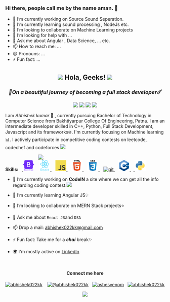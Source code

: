 ### Hi there, people call me by the name aman. 👋

- 🔭 I’m currently working on Source Sound Seperation.
- 🌱 I’m currently learning sound processing , NodeJs etc.
- 👯 I’m looking to collaborate on Machine Learning projects
- 🤔 I’m looking for help with ...
- 💬 Ask me about Angular , Data Science, ... etc.
- 📫 How to reach me: ...
- 😄 Pronouns: ...
- ⚡ Fun fact: ...

<h2 align="center"><img src="https://media.giphy.com/media/hvRJCLFzcasrR4ia7z/giphy.gif" width="50"> Hola, Geeks! <img src="https://i.pinimg.com/originals/8a/a4/59/8aa4595fb24b6ed585dddac4622b2445.gif" width="80"></h2>

<h3 align="center"><i><b> 🌈On a beautiful journey of becoming a full stack developer☄️</b></i></h3>
<p align="center">
<a href="https://www.linkedin.com/in/abhishek0810/"><img src="https://img.shields.io/badge/-Abhishek-blue?style=flat-square&logo=Linkedin&logoColor=white&link=https://www.linkedin.com/in/abhishek0810/"></a>
<a href="https://github.com/abhishekkumar08"><img src="https://img.shields.io/github/followers/abhishekkumar08?label=follow&style=social"></a>
<img src="https://gpvc.arturio.dev/abhishekkumar08">
<a href="https://github.com/abhishekkumar08"><img src="https://img.shields.io/badge/Made%20With%20❤️%20By-Abhishek-orange"></a>
</p>

I am *Abhishek kumar* 👾 , currently pursuing Bachelor of Technology in Computer Science from Bakhtiyarpur College Of Engineering, Patna.  I am an intermediate developer skilled in C++, Python, Full Stack Development, Javascript and its frameworks❄️. I'm currently focusing on Machine learning📊. I actively participate in competitive coding contests on leetcode, codechef and codeforces <img src="https://www.georgiancollege.ca/wp-content/uploads/lightbulb.gif" width="30">


<img align='right' src="https://thumbs.gfycat.com/EvilNextDevilfish-size_restricted.gif" width="400">

<br>
 <b>Skills: </b>&nbsp;&nbsp;<a href="https://getbootstrap.com" target="_blank"> <img src="https://raw.githubusercontent.com/devicons/devicon/master/icons/bootstrap/bootstrap-plain-wordmark.svg" alt="bootstrap" width="35" height="35"/></a> &nbsp;&nbsp;  <a href="https://reactjs.org/" target="_blank"> <img src="https://raw.githubusercontent.com/devicons/devicon/master/icons/react/react-original-wordmark.svg" alt="react" width="35" height="35"/> </a>&nbsp;&nbsp;
 <a href="https://developer.mozilla.org/en-US/docs/Web/JavaScript" target="_blank"> <img src="https://raw.githubusercontent.com/devicons/devicon/master/icons/javascript/javascript-original.svg" alt="javascript" width="35" height="35"/> </a> &nbsp;&nbsp; <a href="https://www.w3.org/html/" target="_blank"> <img src="https://raw.githubusercontent.com/devicons/devicon/master/icons/html5/html5-original-wordmark.svg" alt="html5" width="35" height="35"/> </a>&nbsp;&nbsp; <a href="https://www.w3schools.com/css/" target="_blank"> <img src="https://raw.githubusercontent.com/devicons/devicon/master/icons/css3/css3-original-wordmark.svg" alt="css3" width="35" height="35"/> </a>&nbsp;&nbsp; <a href="https://git-scm.com/" target="_blank"> <img src="https://www.vectorlogo.zone/logos/git-scm/git-scm-icon.svg" alt="git" width="35" height="35"/> </a> &nbsp;&nbsp;  <a href="https://www.w3schools.com/cpp/" target="_blank"> <img src="https://raw.githubusercontent.com/devicons/devicon/master/icons/cplusplus/cplusplus-original.svg" alt="cplusplus" width="35" height="35"/> </a>&nbsp;&nbsp;<a href="https://www.python.org" target="_blank"> <img src="https://raw.githubusercontent.com/devicons/devicon/master/icons/python/python-original.svg" alt="python" width="35" height="35"/> </a>

- 🔭 I’m currently working on **CodeIN** a site where we can get all the info regarding coding contest.<img src="https://ayfaatechnology.com/wp-content/themes/ayfaa-theme/ayfaa/images/home.gif" width="50">
 
- 🌱 I’m currently learning Angular JS💡
- 👯 I’m looking to collaborate on MERN Stack projects⭐️ 
- 💬 Ask me about ```React JS```and ```DSA```
- 📫 Drop a mail: [abhishek022kk@gmail.com](abhishek022kk@gmail.com)
- ⚡ Fun fact: Take me for a ***chai*** break✨ 
- 🌍 I'm mostly active on [LinkedIn](https://www.linkedin.com/in/abhishek0810/)

<br>
<p align="center">
<b>Connect me here</b><br><br>
<a href="https://www.codechef.com/users/abhishek022kk" target="blank"><img align="center" src="https://cdn.jsdelivr.net/npm/simple-icons@3.1.0/icons/codechef.svg" alt="abhishek022kk" height="41" width="51" /></a>  &nbsp;&nbsp;
<a href="https://www.hackerrank.com/@abhishek022kk" target="blank"><img align="center" src="https://cdn.jsdelivr.net/npm/simple-icons@3.0.1/icons/hackerrank.svg" alt="@abhishek022kk" height="41" width="51" /></a>&nbsp;&nbsp;
<a href="https://codeforces.com/profile/ashesvenom" target="blank"><img align="center" src="https://cdn.jsdelivr.net/npm/simple-icons@3.0.1/icons/codeforces.svg" alt="ashesvenom" height="41" width="51" /></a>&nbsp;&nbsp;
<a href="https://www.leetcode.com/abhishek022kk" target="blank"><img align="center" src="https://cdn.jsdelivr.net/npm/simple-icons@3.0.1/icons/leetcode.svg" alt="abhishek022kk" height="41" width="51" /></a>
</p>  

<p align="center">
<img src="https://activity-graph.herokuapp.com/graph?username=abhishekkumar08">  
</p>
